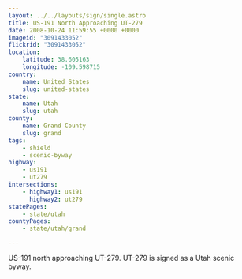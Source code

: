 ```yaml
---
layout: ../../layouts/sign/single.astro
title: US-191 North Approaching UT-279
date: 2008-10-24 11:59:55 +0000 +0000
imageid: "3091433052"
flickrid: "3091433052"
location:
    latitude: 38.605163
    longitude: -109.598715
country:
    name: United States
    slug: united-states
state:
    name: Utah
    slug: utah
county:
    name: Grand County
    slug: grand
tags:
    - shield
    - scenic-byway
highway:
    - us191
    - ut279
intersections:
    - highway1: us191
      highway2: ut279
statePages:
    - state/utah
countyPages:
    - state/utah/grand

---
```

US-191 north approaching UT-279. UT-279 is signed as a Utah scenic byway.